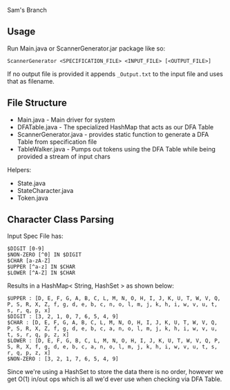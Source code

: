 Sam's Branch

Usage
---
Run Main.java or ScannerGenerator.jar package like so:

	ScannerGenerator <SPECIFICATION_FILE> <INPUT_FILE> [<OUTPUT_FILE>]

If no output file is provided it appends `_Output.txt` to the input file and uses that as filename.

File Structure
---

* Main.java - Main driver for system
* DFATable.java - The specialized HashMap that acts as our DFA Table
* ScannerGenerator.java - provides static function to generate a DFA Table from specification file
* TableWalker.java - Pumps out tokens using the DFA Table while being provided a stream of input chars

Helpers:

* State.java
* StateCharacter.java
* Token.java

Character Class Parsing
---
Input Spec File has:

	$DIGIT [0-9]
	$NON-ZERO [^0] IN $DIGIT
	$CHAR [a-zA-Z]
	$UPPER [^a-z] IN $CHAR
	$LOWER [^A-Z] IN $CHAR

Results in a HashMap< String, HashSet<Character> > as shown below:

	$UPPER : [D, E, F, G, A, B, C, L, M, N, O, H, I, J, K, U, T, W, V, Q, P, S, R, X, Z, f, g, d, e, b, c, n, o, l, m, j, k, h, i, w, v, u, t, s, r, q, p, x]
	$DIGIT : [3, 2, 1, 0, 7, 6, 5, 4, 9]
	$CHAR : [D, E, F, G, A, B, C, L, M, N, O, H, I, J, K, U, T, W, V, Q, P, S, R, X, Z, f, g, d, e, b, c, a, n, o, l, m, j, k, h, i, w, v, u, t, s, r, q, p, z, x]
	$LOWER : [D, E, F, G, B, C, L, M, N, O, H, I, J, K, U, T, W, V, Q, P, S, R, X, f, g, d, e, b, c, a, n, o, l, m, j, k, h, i, w, v, u, t, s, r, q, p, z, x]
	$NON-ZERO : [3, 2, 1, 7, 6, 5, 4, 9]

Since we're using a HashSet to store the data there is no order, however we get O(1) in/out ops which is all we'd ever use when checking via DFA Table.